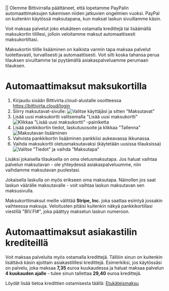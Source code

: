 || Olemme Bittivirralla päättäneet, että lopetamme PayPalin automaattimaksujen tukemisen niiden jatkuvien ongelmien vuoksi. PayPal on kuitenkin käytössä maksutapana, kun maksat laskun sivuillamme käsin.

Voit maksaa palvelut joko etukäteen ostamalla kredittejä tai lisäämällä maksukortin tilillesi, jolloin veloitamme maksut automaattisesti maksukortiltasi.

Maksukortin tilille lisääminen on kaikista varmin tapa maksaa palvelut luotettavasti, turvallisesti ja automaattisesti. Voit silti koska tahansa perua tilauksen sivuiltamme tai pyytämällä asiakaspalveluamme perumaan tilauksen.

# Automaattimaksut maksukortilla
1. Kirjaudu sisään Bittivirta.cloud-alustalle osoitteessa https://bittivirta.cloud/login
2. Siirry maksutavat-sivulle:
![Valitse käyttäjäsi ja sitten "Maksutavat"](https://docs.bittivirta.fi/assets/docs/img/crisp/image_1h9i1ei.webp)
3. Lisää uusi maksukortti valitsemalla "Lisää uusi maksukortti"
![Klikkaa "Lisää uusi maksukortti" -painiketta](https://docs.bittivirta.fi/assets/docs/img/crisp/image_1wksed4.webp)
4. Lisää pankkikortin tiedot, laskutusosoite ja klikkaa "Tallenna"
![Maksutavan lisääminen](https://docs.bittivirta.fi/assets/docs/img/crisp/image_1kvf4z4.webp)
5. Vahvista pankkikortin lisääminen pankkiisi aukeavassa ikkunassa.
6. Vaihda maksukortti oletusmaksutavaksi (käytetään uusissa tilauksissa)
![Valitse "Tiedot" ja vaihda "Maksutapa"](https://docs.bittivirta.fi/assets/docs/img/crisp/image_1f6kpl1.webp)

Lisäksi jokaisella tilauksella on oma oletusmaksutapa. Jos haluat vaihtaa palvelun maksutavan - ole yhteydessä asiakaspalveluumme, niin vaihdamme maksutavan puolestasi.

Jokaisella laskulla on myös erikseen oma maksutapa. Näinollen jos saat laskun väärälle maksutavalle - voit vaihtaa laskun maksutavan sen maksusivulla.

Maksukorttimaksut meille välittää **Stripe, Inc.** joka saattaa esiintyä jossakin vaihteessa maksuja. Veloitusten pitäisi kuitenkin näkyä pankkikortillasi viestillä "BIV.FI#", joka päättyy maksetun laskun numeroon.

# Automaattimaksut asiakastilin krediteillä
Voit maksaa palveluita myös ostamalla kredittejä. Tällöin sinun on kuitenkin lisättävä käsin ajoittain asiakastilillesi kredittejä. Esimerkiksi, jos käytössäsi on palvelu, joka maksaa **7,35** euroa kuukaudessa ja haluat maksaa palvelun **4 kuukauden ajalle** - tulee sinun tallettaa **29,40** euroa kredittejä.

Löydät lisää tietoa kredittien ostamisesta täällä: [Etukäteismaksu](/asiakasalue/maksaminen/etukateismaksu.html)